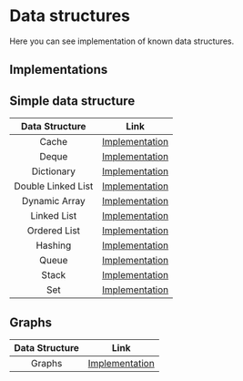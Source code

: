 # Data structures

Here you can see implementation of known data structures.

## Implementations

## Simple data structure

| Data Structure     | Link                                                                                              |
|:------------------:|:-------------------------------------------------------------------------------------------------:|
| Cache              | [Implementation](https://github.com/AlexandrPirogov/data_structures/tree/main/go/cache)           |
| Deque              | [Implementation](https://github.com/AlexandrPirogov/data_structures/tree/main/go/deque)           |
| Dictionary         | [Implementation](https://github.com/AlexandrPirogov/data_structures/tree/main/go/dict)            |
| Double Linked List | [Implementation](https://github.com/AlexandrPirogov/data_structures/tree/main/go/doublelinkedlist)|
| Dynamic Array      | [Implementation](https://github.com/AlexandrPirogov/data_structures/tree/main/go/dynamicarry)     |
| Linked List        | [Implementation](https://github.com/AlexandrPirogov/data_structures/tree/main/go/linkedlist)      |
| Ordered List       | [Implementation](https://github.com/AlexandrPirogov/data_structures/tree/main/go/orderedlist)     |
| Hashing            | [Implementation](https://github.com/AlexandrPirogov/data_structures/tree/main/go/hashing)         |
| Queue              | [Implementation](https://github.com/AlexandrPirogov/data_structures/tree/main/go/queue)           |
| Stack              | [Implementation](https://github.com/AlexandrPirogov/data_structures/tree/main/go/stack)           |
| Set                | [Implementation](https://github.com/AlexandrPirogov/data_structures/tree/main/go/set)             |

## Graphs

| Data Structure     | Link                                                                                              |
|:------------------:|:-------------------------------------------------------------------------------------------------:|
| Graphs              | [Implementation](https://github.com/AlexandrPirogov/data_structures/tree/main/go/simplegraph)    |
